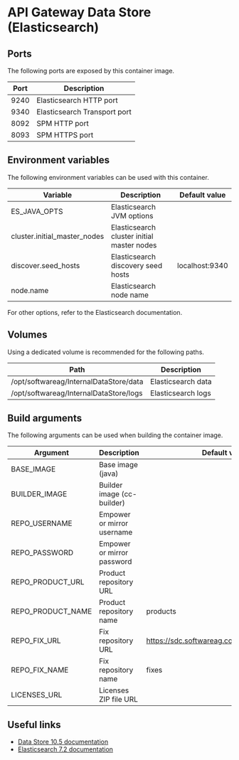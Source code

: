# API Gateway Data Store (Elasticsearch)

## Ports

The following ports are exposed by this container image.

| Port | Description |
| ---- | ----------- |
| 9240 | Elasticsearch HTTP port |
| 9340 | Elasticsearch Transport port |
| 8092 | SPM HTTP port |
| 8093 | SPM HTTPS port |

## Environment variables

The following environment variables can be used with this container.

| Variable | Description | Default value |
| -------- | ----------- | ------------- |
| ES_JAVA_OPTS | Elasticsearch JVM options | |
| cluster.initial_master_nodes | Elasticsearch cluster initial master nodes | |
| discover.seed_hosts | Elasticsearch discovery seed hosts | localhost:9340 |
| node.name | Elasticsearch node name | |

For other options, refer to the Elasticsearch documentation.

## Volumes

Using a dedicated volume is recommended for the following paths.

| Path | Description |
| ---- | ----------- |
| /opt/softwareag/InternalDataStore/data | Elasticsearch data |
| /opt/softwareag/InternalDataStore/logs | Elasticsearch logs |

## Build arguments

The following arguments can be used when building the container image.

| Argument | Description | Default value |
| -------- | ----------- | ------------- |
| BASE_IMAGE | Base image (java) | |
| BUILDER_IMAGE | Builder image (cc-builder) | |
| REPO_USERNAME | Empower or mirror username | |
| REPO_PASSWORD | Empower or mirror password | |
| REPO_PRODUCT_URL | Product repository URL | |
| REPO_PRODUCT_NAME | Product repository name | products |
| REPO_FIX_URL | Fix repository URL | https://sdc.softwareag.com/updates/prodRepo |
| REPO_FIX_NAME | Fix repository name | fixes |
| LICENSES_URL | Licenses ZIP file URL | |

## Useful links

- [Data Store 10.5 documentation](https://documentation.softwareag.com/webmethods/api_gateway/yai10-5/10-5_API_Gateway_webhelp/api-gateway-integrated-webhelp/_api_gtw_integrated_webhelp_diba2.1.010.html)
- [Elasticsearch 7.2 documentation](https://www.elastic.co/guide/en/elasticsearch/reference/7.2/settings.html)
